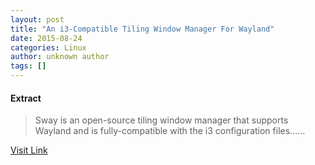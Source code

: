 ```yaml
---
layout: post
title: "An i3-Compatible Tiling Window Manager For Wayland"
date: 2015-08-24
categories: Linux
author: unknown author
tags: []
---
```





#### Extract
>Sway is an open-source tiling window manager that supports Wayland and is fully-compatible with the i3 configuration files......



[Visit Link](http://www.phoronix.com/scan.php?page=news_item&px=Wayland-i3-Sway-Tiling)


